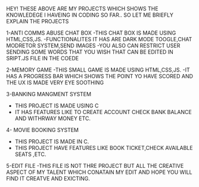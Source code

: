HEY!
THESE ABOVE ARE  MY PROJECTS WHICH SHOWS THE KNOWLEDEGE I HAVEING IN  CODING SO FAR..
 SO LET ME BRIEFLY EXPLAIN THE PROJECTS

 1-ANTI COMMS ABUSE CHAT BOX
 -THIS CHAT BOX IS MADE USING HTML,CSS,JS.
 -FUNCTIONALITES IT HAS ARE DARK MODE TOOGLE,CHAT MODRETOR SYSTEM,SEND IMAGES
 -YOU ALSO CAN RESTRICT USER SENDING SOME WORDS THAT YOU WISH THAT CAN BE EDITED IN SRIPT.JS FILE IN THE COEDE

 2-MEMORY GAME
 -THIS SMALL GAME IS MADE USING HTML,CSS,JS.
 -IT HAS A PROGRESS BAR WHICH SHOWS THE POINT YO HAVE SCORED AND THE UX IS MADE VERY EYE SOOTHING

 3-BANKING MANGMENT SYSTEM
 - THIS PROJECT IS MADE USING C
 - IT HAS FEATURES LIKE TO CREATE ACCOUNT CHECK BANK BALANCE AND WITHRWAY MONEY ETC.

4- MOVIE BOOKING SYSTEM
- THIS PROJECT IS MADE IN C.
- THIS PROJECT HAVE FEATURES LIKE BOOK TICKET,CHECK AVAILABLE SEATS ,ETC.

5-EDIT FILE
-THIS FILE IS NOT THRE PROJECT BUT ALL THE CREATIVE ASPECT OF MY TALENT WHICH CONATAIN MY EDIT AND HOPE YOU WILL FIND IT CREATVE AND EXICTING.
